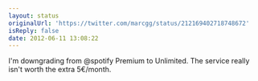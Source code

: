 ```yaml
---
layout: status
originalUrl: 'https://twitter.com/marcgg/status/212169402718748672'
isReply: false
date: 2012-06-11 13:08:22
---
```


I'm downgrading from @spotify Premium to Unlimited. The service really isn't worth the extra 5€/month.
